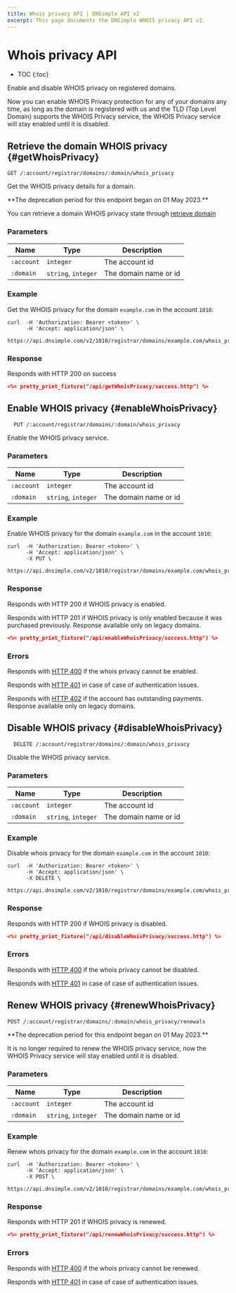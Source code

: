 ```yaml
---
title: Whois privacy API | DNSimple API v2
excerpt: This page documents the DNSimple WHOIS privacy API v2.
---
```


# Whois privacy API

* TOC
{:toc}

Enable and disable WHOIS privacy on registered domains.

<info>
Now you can enable WHOIS Privacy protection for any of your domains any time, as long as the domain is registered with us and the TLD (Top Level Domain) supports the WHOIS Privacy service, the WHOIS Privacy service will stay enabled until it is disabled.
</info>


## Retrieve the domain WHOIS privacy {#getWhoisPrivacy}

    GET /:account/registrar/domains/:domain/whois_privacy

Get the WHOIS privacy details for a domain.

<warning>
**The deprecation period for this endpoint began on 01 May 2023.**

You can retrieve a domain WHOIS privacy state through [retrieve domain](/v2/domains/#getDomain)
</warning>

### Parameters

Name | Type | Description
-----|------|------------
`:account` | `integer` | The account id
`:domain` | `string`, `integer` | The domain name or id

### Example

Get the WHOIS privacy for the domain `example.com` in the account `1010`:

    curl  -H 'Authorization: Bearer <token>' \
          -H 'Accept: application/json' \
          https://api.dnsimple.com/v2/1010/registrar/domains/example.com/whois_privacy

### Response

Responds with HTTP 200 on success

~~~json
<%= pretty_print_fixture("/api/getWhoisPrivacy/success.http") %>
~~~

## Enable WHOIS privacy {#enableWhoisPrivacy}

      PUT /:account/registrar/domains/:domain/whois_privacy

Enable the WHOIS privacy service.

### Parameters

Name | Type | Description
-----|------|------------
`:account` | `integer` | The account id
`:domain` | `string`, `integer` | The domain name or id

### Example

Enable WHOIS privacy for the domain `example.com` in the account `1010`:

    curl  -H 'Authorization: Bearer <token>' \
          -H 'Accept: application/json' \
          -X PUT \
          https://api.dnsimple.com/v2/1010/registrar/domains/example.com/whois_privacy

### Response

Responds with HTTP 200 if WHOIS privacy is enabled.

Responds with HTTP 201 if WHOIS privacy is only enabled because it was purchased previously. Response available only on legacy domains.

~~~json
<%= pretty_print_fixture("/api/enableWhoisPrivacy/success.http") %>
~~~

### Errors

Responds with [HTTP 400](/v2#bad-request) if the whois privacy cannot be enabled.

Responds with [HTTP 401](/v2#unauthorized) in case of case of authentication issues.

Responds with [HTTP 402](/v2#payment-required) if the account has outstanding payments. Response available only on legacy domains.

## Disable WHOIS privacy {#disableWhoisPrivacy}

      DELETE /:account/registrar/domains/:domain/whois_privacy

Disable the WHOIS privacy service.

### Parameters

Name | Type | Description
-----|------|------------
`:account` | `integer` | The account id
`:domain` | `string`, `integer` | The domain name or id

### Example

Disable whois privacy for the domain `example.com` in the account `1010`:

    curl  -H 'Authorization: Bearer <token>' \
          -H 'Accept: application/json' \
          -X DELETE \
          https://api.dnsimple.com/v2/1010/registrar/domains/example.com/whois_privacy

### Response

Responds with HTTP 200 if WHOIS privacy is disabled.

~~~json
<%= pretty_print_fixture("/api/disableWhoisPrivacy/success.http") %>
~~~

### Errors

Responds with [HTTP 400](/v2#bad-request) if the whois privacy cannot be disabled.

Responds with [HTTP 401](/v2#unauthorized) in case of case of authentication issues.

## Renew WHOIS privacy {#renewWhoisPrivacy}

~~~
POST /:account/registrar/domains/:domain/whois_privacy/renewals
~~~

<warning>
**The deprecation period for this endpoint began on 01 May 2023.**

It is no longer required to renew the WHOIS privacy service, now the WHOIS Privacy service will stay enabled until it is disabled.
</warning>

### Parameters

Name | Type | Description
-----|------|------------
`:account` | `integer` | The account id
`:domain` | `string`, `integer` | The domain name or id

### Example

Renew whois privacy for the domain `example.com` in the account `1010`:

    curl  -H 'Authorization: Bearer <token>' \
          -H 'Accept: application/json' \
          -X POST \
          https://api.dnsimple.com/v2/1010/registrar/domains/example.com/whois_privacy/renewals

### Response

Responds with HTTP 201 if WHOIS privacy is renewed.

~~~json
<%= pretty_print_fixture("/api/renewWhoisPrivacy/success.http") %>
~~~

### Errors

Responds with [HTTP 400](/v2#bad-request) if the whois privacy cannot be renewed.

Responds with [HTTP 401](/v2#unauthorized) in case of case of authentication issues.
